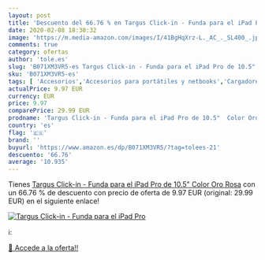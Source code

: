 ```yaml
---
layout: post
title: 'Descuento del 66.76 % en Targus Click-in - Funda para el iPad Pro'
date: 2020-02-08 18:30:32
image: 'https://m.media-amazon.com/images/I/41BgHqXrz-L._AC_._SL400_.jpg'
comments: true
category: ofertas
author: 'tole.es'
slug: 'B071XM3VR5-es Targus Click-in - Funda para el iPad Pro de 10.5" Color...'
sku: 'B071XM3VR5-es'
tags: [ 'Accesorios','Accesorios para portátiles y netbooks','Cargadores y adaptadores para portátiles y netbooks','Cargadores y bases de carga para portátiles y netbooks','Informática','ipad', ]
actualPrice: 9.97 EUR
currency: EUR
price: 9.97
comparePrice: 29.99 EUR
prodname: 'Targus Click-in - Funda para el iPad Pro de 10.5"  Color Oro Rosa'
country: 'es'
flag: '🇪🇸'
brand: ''
buyurl: 'https://www.amazon.es/dp/B071XM3VR5/?tag=tolees-21'
descuento: '66.76'
average: '10.935'
---
```


Tienes [Targus Click-in - Funda para el iPad Pro de 10.5"  Color Oro Rosa](https://www.amazon.es/dp/B071XM3VR5/?tag=tolees-21) con un 66.76 % de descuento con precio de oferta de 9.97 EUR (original: 29.99 EUR) en el siguiente enlace!

[![Targus Click-in - Funda para el iPad Pro](https://m.media-amazon.com/images/I/41BgHqXrz-L._AC_._SL400_.jpg)](https://www.amazon.es/dp/B071XM3VR5/?tag=tolees-21)

ℹ️:


[🛒 Accede a la oferta!!](https://www.amazon.es/dp/B071XM3VR5/?tag=tolees-21)
